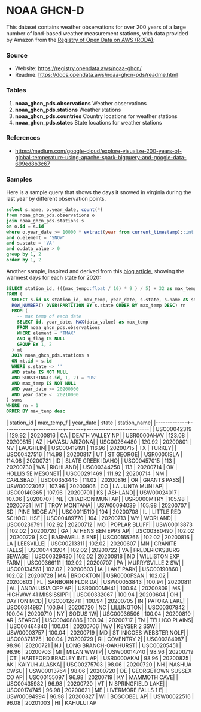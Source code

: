 # NOAA GHCN-D

This dataset contains weather observations for over 200 years of a large number
of land-based weather measurement stations, with data provided by Amazon
from the [Registry of Open Data on AWS (RODA)](https://registry.opendata.aws/noaa-ghcn/);

### Source

 * Website: https://registry.opendata.aws/noaa-ghcn/
 * Readme: https://docs.opendata.aws/noaa-ghcn-pds/readme.html

### Tables

 1. **noaa_ghcn_pds.observations** Weather observations
 2. **noaa_ghcn_pds.stations** Weather stations
 3. **noaa_ghcn_pds.countries** Country locations for weather stations
 4. **noaa_ghcn_pds.states** State locations for weather stations


### References
 - https://medium.com/google-cloud/explore-visualize-200-years-of-global-temperature-using-apache-spark-bigquery-and-google-data-699ed8b3c67


### Samples

Here is a sample query that shows the days it snowed in virginia during the
last year by different observation points.

``` sql
select s.name, o.year_date, count(*)
from noaa_ghcn_pds.observations o
join noaa_ghcn_pds.stations s
on o.id = s.id
where o.year_date >= 10000 * extract(year from current_timestamp)::int
and o.element = 'SNOW'
and s.state = 'VA'
and o.data_value > 0
group by 1, 2
order by 1, 2
```

Another sample, inspired and derived from this [blog article](https://medium.com/google-cloud/explore-visualize-200-years-of-global-temperature-using-apache-spark-bigquery-and-google-data-699ed8b3c67),
showing the warmest days for each state for 2020:

``` sql
SELECT station_id, (((max_temp::float / 10) * 9 ) / 5) + 32 as max_temp_f, year_date, state, station_name
FROM (
  SELECT s.id AS station_id, max_temp, year_date, s.state, s.name AS station_name,
  ROW_NUMBER() OVER(PARTITION BY s.state ORDER BY max_temp DESC) rn
  FROM (
    -- max temp of each date
    SELECT id, year_date, MAX(data_value) as max_temp
    FROM noaa_ghcn_pds.observations
    WHERE element = 'TMAX'
    AND q_flag IS NULL
    GROUP BY 1, 2
  ) mt
  JOIN noaa_ghcn_pds.stations s
  ON mt.id = s.id
  WHERE s.state <> ''
  AND state IS NOT NULL
  AND SUBSTRING(s.id, 1, 2) = 'US'
  AND max_temp IS NOT NULL
  AND year_date >= 20200000
  AND year_date <  20210000
) sums
WHERE rn = 1
ORDER BY max_temp desc
```

| station_id  | max_temp_f | year_date | state |       station_name|
|-------------+------------+-----------+-------+--------------------------|
| USC00042319 |     129.92 |  20200816 | CA    | DEATH VALLEY NP|
| USR0000AHAV |     123.08 |  20200815 | AZ    | HAVASU ARIZONA|
| USC00264480 |     120.92 |  20200801 | NV    | LAUGHLIN|
| USC00419191 |     116.96 |  20200715 | TX    | TURKEY|
| USC00427516 |     114.98 |  20200817 | UT    | ST GEORGE|
| USR0000ISLA |     114.08 |  20200731 | ID    | SLATE CREEK IDAHO|
| USC00457015 |        113 |  20200730 | WA    | RICHLAND|
| USC00344250 |        113 |  20200714 | OK    | HOLLIS 5E MESONET|
| USC00291469 |     111.92 |  20200714 | NM    | CARLSBAD|
| USC00353445 |     111.02 |  20200816 | OR    | GRANTS PASS|
| USW00023067 |     107.96 |  20200906 | CO    | LA JUNTA MUNI AP|
| USC00140365 |     107.96 |  20200701 | KS    | ASHLAND|
| USW00024017 |     107.06 |  20200707 | NE    | CHADRON MUNI AP|
| USR0000MTRY |     105.98 |  20200731 | MT    | TROY MONTANA|
| USW00094039 |     105.98 |  20200707 | SD    | PINE RIDGE AP|
| USC00115110 |        104 |  20200708 | IL    | LITTLE RED SCHOOL HSE|
| USC00489770 |        104 |  20200713 | WY    | WORLAND|
| USC00236791 |     102.92 |  20200712 | MO    | POPLAR BLUFF|
| USW00013873 |     102.02 |  20200720 | GA    | ATHENS BEN EPPS AP|
| USC00380490 |     102.02 |  20200729 | SC    | BARNWELL 5 ENE|
| USC00165266 |     102.02 |  20200816 | LA    | LEESVILLE|
| USC00213311 |     102.02 |  20200607 | MN    | GRANITE FALLS|
| USC00443204 |     102.02 |  20200722 | VA    | FREDERICKSBURG SEWAGE|
| USC00329430 |     102.02 |  20200818 | ND    | WILLISTON EXP FARM|
| USC00366111 |     102.02 |  20200707 | PA    | MURRYSVILLE 2 SW|
| USC00134561 |     102.02 |  20200603 | IA    | LAKE PARK|
| USC00190860 |     102.02 |  20200728 | MA    | BROCKTON|
| USR0000FSAN |     102.02 |  20200803 | FL    | SANBORN FLORIDA|
| USW00053843 |     100.94 |  20200811 | AL    | ANDALUSIA OPP AP|
| USR0000MH41 |     100.94 |  20200809 | MS    | HIGHWAY 41 MISSISSIPPI|
| USC00332067 |     100.94 |  20200604 | OH    | DAYTON MCD|
| USC00126711 |     100.94 |  20200705 | IN    | PATOKA LAKE|
| USC00314987 |     100.94 |  20200720 | NC    | LILLINGTON|
| USC00307842 |     100.04 |  20200710 | NY    | SODUS 1W|
| USC00036506 |     100.04 |  20200810 | AR    | SEARCY|
| USC00408886 |     100.04 |  20200717 | TN    | TELLICO PLAINS|
| USC00464840 |     100.04 |  20200706 | WV    | KEYSER 2 SSW|
| USW00003757 |     100.04 |  20200719 | MD    | ST INIGOES WEBSTER NOLF|
| USC00371875 |     100.04 |  20200729 | RI    | COVENTRY 2|
| USC00284987 |      98.96 |  20200721 | NJ    | LONG BRANCH-OAKHURST|
| USC00205451 |      98.96 |  20200703 | MI    | MILAN WWTP|
| USW00014740 |      98.96 |  20200719 | CT    | HARTFORD BRADLEY INTL AP|
| USR0000AKAI |      98.96 |  20200825 | AK    | KAIYUH ALASKA|
| USC00275703 |      98.06 |  20200720 | NH    | NASHUA CWSU|
| USW00013764 |      98.06 |  20200720 | DE    | GEORGETOWN SUSSEX CO AP|
| USC00155097 |      96.98 |  20200719 | KY    | MAMMOTH CAVE|
| USC00435982 |      96.98 |  20200720 | VT    | N SPRINGFIELD LAKE|
| USC00174745 |      96.98 |  20200621 | ME    | LIVERMORE FALLS 1 E|
| USW00094994 |      96.98 |  20200827 | WI    | BOSCOBEL AP|
| USW00022516 |      96.08 |  20201003 | HI    | KAHULUI AP
